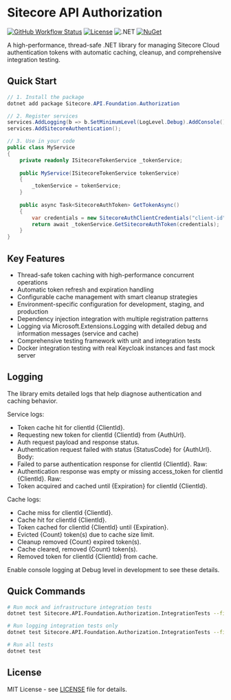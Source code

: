 # Sitecore API Authorization

[![GitHub Workflow Status](https://img.shields.io/github/actions/workflow/status/your-org/your-repo/ci.yml?branch=main)](https://github.com/your-org/your-repo/actions)
[![License](https://img.shields.io/badge/license-MIT-green.svg)](LICENSE)
![.NET](https://img.shields.io/badge/.NET-8%20%7C%209-blue)
[![NuGet](https://img.shields.io/nuget/v/Sitecore.API.Foundation.Authorization.svg)](https://www.nuget.org/packages/Sitecore.API.Foundation.Authorization)

A high-performance, thread-safe .NET library for managing Sitecore Cloud authentication tokens with automatic caching, cleanup, and comprehensive integration testing.

## Quick Start

```csharp
// 1. Install the package
dotnet add package Sitecore.API.Foundation.Authorization

// 2. Register services
services.AddLogging(b => b.SetMinimumLevel(LogLevel.Debug).AddConsole());
services.AddSitecoreAuthentication();

// 3. Use in your code
public class MyService
{
    private readonly ISitecoreTokenService _tokenService;
    
    public MyService(ISitecoreTokenService tokenService)
    {
        _tokenService = tokenService;
    }
    
    public async Task<SitecoreAuthToken> GetTokenAsync()
    {
        var credentials = new SitecoreAuthClientCredentials("client-id", "client-secret");
        return await _tokenService.GetSitecoreAuthToken(credentials);
    }
}
```

## Key Features

- Thread-safe token caching with high-performance concurrent operations
- Automatic token refresh and expiration handling
- Configurable cache management with smart cleanup strategies
- Environment-specific configuration for development, staging, and production
- Dependency injection integration with multiple registration patterns
- Logging via Microsoft.Extensions.Logging with detailed debug and information messages (service and cache)
- Comprehensive testing framework with unit and integration tests
- Docker integration testing with real Keycloak instances and fast mock server

## Logging

The library emits detailed logs that help diagnose authentication and caching behavior.

Service logs:
- Token cache hit for clientId {ClientId}.
- Requesting new token for clientId {ClientId} from {AuthUrl}.
- Auth request payload and response status.
- Authentication request failed with status {StatusCode} for {AuthUrl}. Body: <captured>
- Failed to parse authentication response for clientId {ClientId}. Raw: <captured>
- Authentication response was empty or missing access_token for clientId {ClientId}. Raw: <captured>
- Token acquired and cached until {Expiration} for clientId {ClientId}.

Cache logs:
- Cache miss for clientId {ClientId}.
- Cache hit for clientId {ClientId}.
- Token cached for clientId {ClientId} until {Expiration}.
- Evicted {Count} token(s) due to cache size limit.
- Cleanup removed {Count} expired token(s).
- Cache cleared, removed {Count} token(s).
- Removed token for clientId {ClientId} from cache.

Enable console logging at Debug level in development to see these details.

## Quick Commands

```bash
# Run mock and infrastructure integration tests
dotnet test Sitecore.API.Foundation.Authorization.IntegrationTests --filter "MockIntegrationTests OR InfrastructureTests"

# Run logging integration tests only
dotnet test Sitecore.API.Foundation.Authorization.IntegrationTests --filter "FullyQualifiedName~LoggingIntegrationTests"

# Run all tests
dotnet test
```

## License

MIT License - see [LICENSE](LICENSE) file for details.